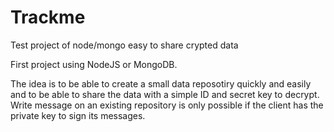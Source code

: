 # Trackme
Test project of node/mongo easy to share crypted data

First project using NodeJS or MongoDB.

The idea is to be able to create a small data reposotiry quickly and easily and to be able to share the data with a simple ID and secret key to decrypt.
Write message on an existing repository is only possible if the client has the private key to sign its messages.
